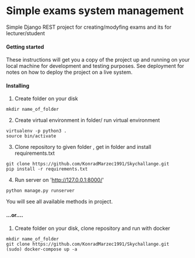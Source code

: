 # Simple exams system management

Simple Django REST project for creating/modyfing exams and its for lecturer/student

#### Getting started

These instructions will get you a copy of the project up and running on your local machine for development and testing purposes. See deployment for notes on how to deploy the project on a live system.

#### Installing

1) Create folder on your disk
```
mkdir name_of_folder
```

2) Create virtual environment in folder/ run virtual environment
```
virtualenv -p python3 .
source bin/activate
```

3) Clone repository to given folder , get in folder and install requirements.txt
```
git clone https://github.com/KonradMarzec1991/Skychallange.git
pip install -r requirements.txt
```

4) Run server on 'http://127.0.0.1:8000/'
```
python manage.py runserver 
```

You will see all available methods in project.

#### ...or....

1) Create folder on your disk, clone repository and run with docker
```
mkdir name_of_folder
git clone https://github.com/KonradMarzec1991/Skychallange.git
(sudo) docker-compose up -a
```
